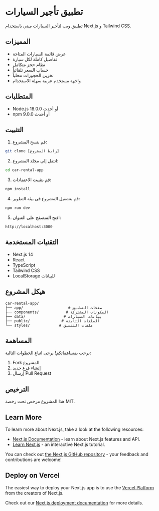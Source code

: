 # تطبيق تأجير السيارات

تطبيق ويب لتأجير السيارات مبني باستخدام Next.js و Tailwind CSS.

## المميزات

- عرض قائمة السيارات المتاحة
- تفاصيل كاملة لكل سيارة
- نظام حجز متكامل
- حساب السعر تلقائياً
- تخزين الحجوزات محلياً
- واجهة مستخدم عربية سهلة الاستخدام

## المتطلبات

- Node.js 18.0.0 أو أحدث
- npm 9.0.0 أو أحدث

## التثبيت

1. قم بنسخ المشروع:
```bash
git clone [رابط المشروع]
```

2. انتقل إلى مجلد المشروع:
```bash
cd car-rental-app
```

3. قم بتثبيت الاعتمادات:
```bash
npm install
```

4. قم بتشغيل المشروع في بيئة التطوير:
```bash
npm run dev
```

5. افتح المتصفح على العنوان:
```
http://localhost:3000
```

## التقنيات المستخدمة

- Next.js 14
- React
- TypeScript
- Tailwind CSS
- LocalStorage للبيانات

## هيكل المشروع

```
car-rental-app/
├── app/                    # صفحات التطبيق
├── components/            # المكونات المشتركة
├── data/                 # بيانات السيارات
├── public/              # الملفات الثابتة
└── styles/             # ملفات التنسيق
```

## المساهمة

نرحب بمساهماتكم! يرجى اتباع الخطوات التالية:
1. Fork المشروع
2. إنشاء فرع جديد
3. إرسال Pull Request

## الترخيص

هذا المشروع مرخص تحت رخصة MIT.

## Learn More

To learn more about Next.js, take a look at the following resources:

- [Next.js Documentation](https://nextjs.org/docs) - learn about Next.js features and API.
- [Learn Next.js](https://nextjs.org/learn) - an interactive Next.js tutorial.

You can check out [the Next.js GitHub repository](https://github.com/vercel/next.js) - your feedback and contributions are welcome!

## Deploy on Vercel

The easiest way to deploy your Next.js app is to use the [Vercel Platform](https://vercel.com/new?utm_medium=default-template&filter=next.js&utm_source=create-next-app&utm_campaign=create-next-app-readme) from the creators of Next.js.

Check out our [Next.js deployment documentation](https://nextjs.org/docs/app/building-your-application/deploying) for more details.
